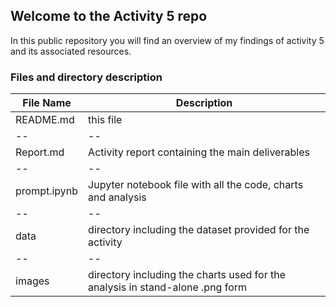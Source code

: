 ## Welcome to the Activity 5 repo

In this public repository you will find an overview of my findings of activity 5 and its associated resources.

### Files and directory description

| File Name | Description |
|--|--|
| README.md | this file |
|--|--|
| Report.md | Activity report containing the main deliverables |
|--|--|
| prompt.ipynb | Jupyter notebook file with all the code, charts and analysis |
|--|--|
| data | directory including the dataset provided for the activity |
|--|--|
| images | directory including the charts used for the analysis in stand-alone .png form |
